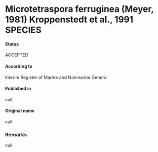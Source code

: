 # Microtetraspora ferruginea (Meyer, 1981) Kroppenstedt et al., 1991 SPECIES

#### Status
ACCEPTED

#### According to
Interim Register of Marine and Nonmarine Genera

#### Published in
null

#### Original name
null

### Remarks
null